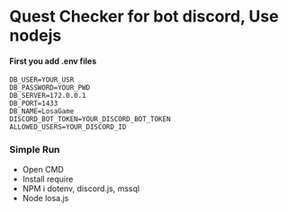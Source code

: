 Quest Checker for bot discord, Use nodejs
=============

#### First you add .env files

```env
DB_USER=YOUR_USR
DB_PASSWORD=YOUR_PWD
DB_SERVER=172.0.0.1
DB_PORT=1433
DB_NAME=LosaGame
DISCORD_BOT_TOKEN=YOUR_DISCORD_BOT_TOKEN
ALLOWED_USERS=YOUR_DISCORD_ID
```
### Simple Run
- Open CMD
- Install require
- NPM i dotenv, discord.js, mssql
- Node losa.js
